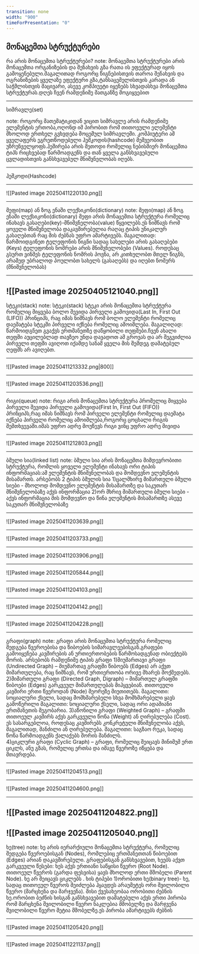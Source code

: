 ```yaml
---
transition: none
width: "900"
timeForPresentation: "0"
---
```

მონაცემთა სტრუქტურები
---
რა არის მონაცემთა სტრუქტურები?
note:
	მონაცემთა სტრუქტურები არის მონაცემთა ორგანიზების და შენახვის გზა რათა ის ეფექტურად იყოს გამოყენებული.მაგალითად როგორც წიგნებისთვის თაროა შენახვის და ოგრანიზების ყველაზე ეფექტური გზა,ტანსაცემელისთვის კარადა ან საჭმლისთვის მაცივარი, ასევე კომპიუეტი იყენებს სხვადასხვა მონაცემთა სტრუქტურას.დღეს ჩვენ რამდენიმე მათგანზე მოგიყვებით
	
---


 სიმრავლე(set)
 
note:
	 როგორც მათემატიკიდან ვიცით სიმრავლე არის რამდენიმე ელემენტის ერთობა,ოღონდ იმ პირობით რომ თითოეული ელემენტი მხოლოდ ერთხელ გვხვდება მოცემულ სიმრავლეში. კომპიუტერი ამ ყველაფერს ეგრეთწოდებული ჰეშკოდის(hashcode) მეშვეობით უზრუნველყოფს.ჰეშირება არის მეთოდი რომელიც ნებისმიერ მონაცემთა ტიპს რიცხვებად წარმოადგენს და თან ყველა განსხვავებული ცვლადისთვის განსხვავებულ მნიშვნელობას იღებს.



---
ჰეშკოდი(Hashcode)

---

![[Pasted image 20250411220130.png]]

---
მეფი(map) ან ზოგ ენაში ლექსიკონი(dictionary)
note:
	მეფი(map) ან ზოგ ენაში ლექსიკონი(dictionary)
	მეფი არის მონაცემთა სტრუქტურა რომელიც ინახავს გასაღები(key)-მნიშვნელობა(value) წყვილებს.ეს ნიშნავს რომ ყოველი მნიშვნელობა დაკავშირებულია რაღაც ტიპის უნიკალურ გასაღებთან რაც მის ძებნას უფრო ამარტივებს.
	 მაგალითად:
	წარმოიდგინეთ ტელეფონის წიგნი სადაც სახელები არის გასაღებები (Keys) ტელეფონის ნომრები არის მნიშვნელობები (Values).
	როდესაც გსურთ ვინმეს ტელეფონის ნომრის პოვნა, არ კითხულობთ მთელ წიგნს, არამედ უბრალოდ პოულობთ სახელს (გასაღებს) და იღებთ ნომერს (მნიშვნელობას)

---
![[Pasted image 20250405121040.png]]
---
სტეკი(stack)
note:
	სტეკი(stack)
	სტეკი არის მონაცემთა სტრუქტურა რომელიც მიყვება ბოლო შევიდა პირველი გამოვიდა(Last In, First Out (LIFO)) პრინციპს, რაც იმას ნიშნავს რომ ბოლო ელემენტი რომელიც დაემატება სტეკში პირველი იქნება რომელიც ამოიშლება.
	მაგალიღად:
	წარმოიდგნეთ გვაქვს ერთმანეთზე დაწყობილი თეფშები.ჩვენ ახალი თეფში აუცილებლად თავზეო უნდა დავადოთ ამ გროვას და არ შეგვიძლია პირველი თეფში ავიღოთ იქამდე სანამ ყველა მის შემდეგ დამატებულ ღეფშს არ ავიღებთ.

---
![[Pasted image 20250411213332.png|800]]


---

![[Pasted image 20250411203536.png]]

---

რიგი(queue)
note:
	რიგი არის მონაცემთა სტრუქტურა პრომელიც მიყვება პირველი შევიდა პირველი გამოვიდა(First In, First Out (FIFO)) პრინციპს,რაც იმას ნიშნავს რომ პირველი ელემენტი რომელიც დაემატა იქნება პირველი რომელიც ამოიშლება,როგორც ცოცხალი რიგის შემთხვევაში.იმას უფრო ადრე მოუწევს რიგი ვინც უფრო ადრე მივიდა

---

![[Pasted image 20250411212803.png]]

---

ბმული სია(linked list)
note:
	ბმული სია  არის მონაცემთა მიმდევრობითი სტრუქტურა, რომლის ყოველი ელემენტი ინახავს ორი ტიპის ინფორმაციას:ამ ელემენტის მნიშვნელობას და მომდევნო ელემენტის მისამართს.
	არსებობს 2 ტიპის ბმულის სია
	1)ცალმხირვ მიმართული ბმული სიები - მხოლოდ მომდევნო ელემენტის მისამართზე და საკუთარ მნიშვნელობაზე აქვს ინფორმაცია
	2)ორ მხრივ მიმართული ბმული სიები - აქვს ინფორმაცია მის მომდევნო და წინა ელემენტის მისამართზე ასევე საკუთარ მნიშვნელობაზე

---
![[Pasted image 20250411203639.png]]

---
![[Pasted image 20250411203733.png]]

---
![[Pasted image 20250411203906.png]]

---
![[Pasted image 20250411205844.png]]

---
![[Pasted image 20250411204103.png]]

---
![[Pasted image 20250411204142.png]]

---
![[Pasted image 20250411204228.png]]

---
გრაფი(graph)
note:
	გრაფი არის მონაცემთა სტრუქტურა რომელიც შედგება წვეროებისა და წიბოების სიმარავლეებისგან.გრაფები გამოიყენება კავშირების ან ურთიერთობების წარმოსადგენად ობიექტებს შორის.
	არსებობს რამდენიმე ტიპის გრაფი
	1)მიუმართავი გრაფი (Undirected Graph) – მიუმართავ გრაფში წიბოებს (Edges) არ აქვთ მიმართულება, რაც ნიშნავს, რომ ურთიერთობა ორივე მხარეს მოქმედებს.
	2)მიმართული გრაფი (Directed Graph, Digraph) – მიმართულ გრაფში წიბოები (Edges) გარკვეულ მიმართულებას მიჰყვებიან. თითოეული კავშირი ერთი წვეროდან (Node) მეორეზე მიუთითებს.
	მაგალითი: სოციალური ქსელი, სადაც მომხმარებელი სხვა მომხმარებელი ყავს გამოწერილი 
	მაგალითი: სოციალური ქსელი, სადაც ორი ადამიანი ერთმანეთის მეგობარია.
	3)აწონილი გრაფი (Weighted Graph) – გრაფში თითოეულ კავშირს აქვს გარკვეული წონა (Weight) ან ღირებულება (Cost). ეს სასარგებლოა, როდესაც კავშირებს კონკრეტული მნიშვნელობა აქვს, მაგალითად, მანძილი ან ღირებულება.
	მაგალითი: საგზაო რუკა, სადაც წონა წარმოადგენს ქალაქებს შორის მანძილს.	
	4)ციკლური გრაფი (Cyclic Graph) – გრაფი, რომელიც შეიცავს მინიმუმ ერთ ციკლს, ანუ გზას, რომელიც ერთსა და იმავე წვეროზე იწყება და მთავრდება. 

---
![[Pasted image 20250411204513.png]]

---

![[Pasted image 20250411204600.png]]

---



![[Pasted image 20250411204822.png]]
---
![[Pasted image 20250411205040.png]]
---
ხე(tree)
note:
	ხე არის იერარქიული მონაცემთა სტრუქტურა, რომელიც შედგება წვეროებისგან (Nodes), რომლებიც ერთმანეთთან წიბოებით (Edges) არიან დაკავშირებული.
	გრაფებისგან განსხვავებით, ხეებს აქვთ გარკვეული წესები:
	 ხეს აქვს ერთიანი საწყისი წვერო (Root Node).
	 თითოეულ წვეროს (გარდა ფესვისა) ყავს მხოლოდ ერთი მშობელი (Parent Node).
	 ხე არ შეიცავს ციკლებს .
	 ხის ტიპები
	 1)ორობითი ხე(binary tree)- ხე, სადაც თითოეულ წვეროს შეიძლება ჰყავდეს არაუმეტეს ორი შვილობილი წვერო (მარცხენა და მარჯვენა). მისი ქვესახეობაა ორობითი ძებნის ხე.ორობით ბეძნის ხისგან განსხვავებით დამატებული აქვს ერთი პირობა რომ მარცხენა შვილობილი წვერო ნაკლებია მშობელზე და მარჯვენა შვილობილი წვერო მეტია მშობელზე.ეს პირობა ამარტივებს ძებნის 

---


![[Pasted image 20250411205420.png]]

---
![[Pasted image 20250411221137.png]]
